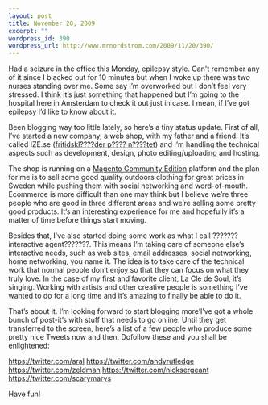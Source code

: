 ```yaml
--- 
layout: post
title: November 20, 2009
excerpt: ""
wordpress_id: 390
wordpress_url: http://www.mrnordstrom.com/2009/11/20/390/
---
```

Had a seizure in the office this Monday, epilepsy style. Can't remember any of it since I blacked out for 10 minutes but when I woke up there was two nurses standing over me. Some say I&rsquo;m overworked but I don&rsquo;t feel very stressed. I think it&rsquo;s just something that happened but I&rsquo;m going to the hospital here in Amsterdam to check it out just in case. I mean, if I&rsquo;ve got epilepsy I&rsquo;d like to know about it.

Been blogging way too little lately, so here&rsquo;s a tiny status update. First of all, I&rsquo;ve started a new company, a web shop, with my father and a friend. It&rsquo;s called IZE.se (<a href="http://www.ize.se/">fritidskl????der p???? n????tet</a>) and I&rsquo;m handling the technical aspects such as development, design, photo editing/uploading and hosting. 

The shop is running on a <a href="http://www.magentocommerce.com/product/community-edition">Magento Community Edition</a> platform and the plan for me is to sell some good quality outdoors clothing for great prices in Sweden while pushing them with social networking and word-of-mouth. Ecommerce is more difficult than one may think but I believe we&rsquo;re three people who are good in three different areas and we&rsquo;re selling some pretty good products. It&rsquo;s an interesting experience for me and hopefully it&rsquo;s a matter of time before things start moving.

Besides that, I&rsquo;ve also started doing some work as what I call ???????interactive agent???????. This means I&rsquo;m taking care of someone else&rsquo;s interactive needs, such as web sites, email addresses, social networking, home networking, you name it. The idea is to take care of the technical work that normal people don&rsquo;t enjoy so that they can focus on what they truly love. In the case of my first and favorite client, <a href="http://www.lacledesoul.com/">La Cle de Soul</a>, it&rsquo;s singing. Working with artists and other creative people is something I&rsquo;ve wanted to do for a long time and it&rsquo;s amazing to finally be able to do it.

That&rsquo;s about it. I&rsquo;m looking forward to start blogging more&rsquo;I&rsquo;ve got a whole bunch of post-it&rsquo;s with stuff that needs to go online. Until they get transferred to the screen, here&rsquo;s a list of a few people who produce some pretty nice Tweets now and then. Dofollow these and you shall be enlightened:

<a href="https://twitter.com/aral">https://twitter.com/aral</a>
<a href="https://twitter.com/andyrutledge">https://twitter.com/andyrutledge</a>
<a href="https://twitter.com/zeldman">https://twitter.com/zeldman</a>
<a href="https://twitter.com/nicksergeant">https://twitter.com/nicksergeant</a>
<a href="https://twitter.com/scarymarys">https://twitter.com/scarymarys</a>

Have fun!
